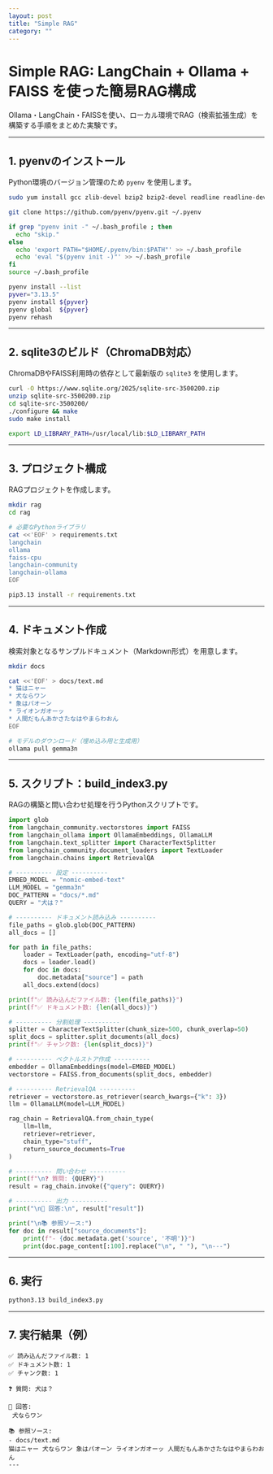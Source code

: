 ```yaml
---
layout: post
title: "Simple RAG"
category: ""
---
```


# Simple RAG: LangChain + Ollama + FAISS を使った簡易RAG構成

Ollama・LangChain・FAISSを使い、ローカル環境でRAG（検索拡張生成）を構築する手順をまとめた実験です。

---

## 1. pyenvのインストール

Python環境のバージョン管理のため `pyenv` を使用します。

```sh
sudo yum install gcc zlib-devel bzip2 bzip2-devel readline readline-devel sqlite sqlite-devel openssl openssl-devel git libffi-devel

git clone https://github.com/pyenv/pyenv.git ~/.pyenv

if grep "pyenv init -" ~/.bash_profile ; then
  echo "skip."
else
  echo 'export PATH="$HOME/.pyenv/bin:$PATH"' >> ~/.bash_profile
  echo 'eval "$(pyenv init -)"' >> ~/.bash_profile
fi
source ~/.bash_profile

pyenv install --list
pyver="3.13.5"
pyenv install ${pyver}
pyenv global  ${pyver}
pyenv rehash
````

---

## 2. sqlite3のビルド（ChromaDB対応）

ChromaDBやFAISS利用時の依存として最新版の `sqlite3` を使用します。

```sh
curl -O https://www.sqlite.org/2025/sqlite-src-3500200.zip
unzip sqlite-src-3500200.zip
cd sqlite-src-3500200/
./configure && make
sudo make install

export LD_LIBRARY_PATH=/usr/local/lib:$LD_LIBRARY_PATH
```

---

## 3. プロジェクト構成

RAGプロジェクトを作成します。

```sh
mkdir rag
cd rag

# 必要なPythonライブラリ
cat <<'EOF' > requirements.txt
langchain
ollama
faiss-cpu
langchain-community
langchain-ollama
EOF

pip3.13 install -r requirements.txt
```

---

## 4. ドキュメント作成

検索対象となるサンプルドキュメント（Markdown形式）を用意します。

```sh
mkdir docs

cat <<'EOF' > docs/text.md
* 猫はニャー
* 犬ならワン
* 象はパオーン
* ライオンガオーッ
* 人間だもんあかさたなはやまらわおん
EOF

# モデルのダウンロード（埋め込み用と生成用）
ollama pull gemma3n
```

---

## 5. スクリプト：build\_index3.py

RAGの構築と問い合わせ処理を行うPythonスクリプトです。

```python
import glob
from langchain_community.vectorstores import FAISS
from langchain_ollama import OllamaEmbeddings, OllamaLLM
from langchain.text_splitter import CharacterTextSplitter
from langchain_community.document_loaders import TextLoader
from langchain.chains import RetrievalQA

# ---------- 設定 ----------
EMBED_MODEL = "nomic-embed-text"
LLM_MODEL = "gemma3n"
DOC_PATTERN = "docs/*.md"
QUERY = "犬は？"

# ---------- ドキュメント読み込み ----------
file_paths = glob.glob(DOC_PATTERN)
all_docs = []

for path in file_paths:
    loader = TextLoader(path, encoding="utf-8")
    docs = loader.load()
    for doc in docs:
        doc.metadata["source"] = path
    all_docs.extend(docs)

print(f"✅ 読み込んだファイル数: {len(file_paths)}")
print(f"✅ ドキュメント数: {len(all_docs)}")

# ---------- 分割処理 ----------
splitter = CharacterTextSplitter(chunk_size=500, chunk_overlap=50)
split_docs = splitter.split_documents(all_docs)
print(f"✅ チャンク数: {len(split_docs)}")

# ---------- ベクトルストア作成 ----------
embedder = OllamaEmbeddings(model=EMBED_MODEL)
vectorstore = FAISS.from_documents(split_docs, embedder)

# ---------- RetrievalQA ----------
retriever = vectorstore.as_retriever(search_kwargs={"k": 3})
llm = OllamaLLM(model=LLM_MODEL)

rag_chain = RetrievalQA.from_chain_type(
    llm=llm,
    retriever=retriever,
    chain_type="stuff",
    return_source_documents=True
)

# ---------- 問い合わせ ----------
print(f"\n❓ 質問: {QUERY}")
result = rag_chain.invoke({"query": QUERY})

# ---------- 出力 ----------
print("\n🧠 回答:\n", result["result"])

print("\n📚 参照ソース:")
for doc in result["source_documents"]:
    print(f"- {doc.metadata.get('source', '不明')}")
    print(doc.page_content[:100].replace("\n", " "), "\n---")
```

---

## 6. 実行

```sh
python3.13 build_index3.py
```

---

## 7. 実行結果（例）

```
✅ 読み込んだファイル数: 1
✅ ドキュメント数: 1
✅ チャンク数: 1

❓ 質問: 犬は？

🧠 回答:
 犬ならワン

📚 参照ソース:
- docs/text.md
猫はニャー 犬ならワン 象はパオーン ライオンガオーッ 人間だもんあかさたなはやまらわおん 
---
```

